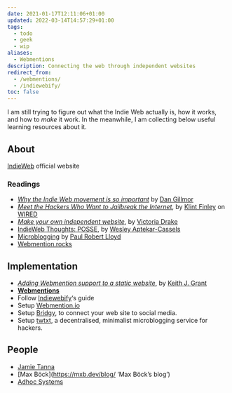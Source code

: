 ```yaml
---
date: 2021-01-17T12:11:06+01:00
updated: 2022-03-14T14:57:29+01:00
tags:
  - todo
  - geek
  - wip
aliases:
  - Webmentions
description: Connecting the web through independent websites
redirect_from:
  - /webmentions/
  - /indiewebify/
toc: false
---
```

<div>
	I am still trying to figure out what the Indie Web actually is, how it works, and how to <i>make</i> it work. In the meanwhile, I am collecting below useful learning resources about it.
</div>

## About

[IndieWeb](https://indieweb.org 'What is IndieWeb?') official website

### Readings

- [<cite>Why the Indie Web movement is so important</cite>](https://dangillmor.com/2014/04/25/indie-web-important/ 'Why the Indie Web movement is so important') by [Dan Gillmor](https://dangillmor.com/ 'Dan Gillmor')
- [<cite>Meet the Hackers Who Want to Jailbreak the Internet</cite>](https://www.wired.com/2013/08/indie-web/ 'Meet the Hackers Who Want to Jailbreak the Internet - WIRED'), by [Klint Finley](https://www.wired.com/author/klint-finley) on [WIRED](https://www.wired.com/ 'WIRED')
- [*Make your own independent website*](https://victoria.dev/blog/make-your-own-independent-website/ 'Make your own independent website'), by [Victoria Drake](https://victoria.dev 'Victoria Drake')
- [IndieWeb Thoughts: POSSE](https://notebook.wesleyac.com/indieweb-thoughts-posse/ 'IndieWeb Thoughts: POSSE'), by [Wesley Aptekar-Cassels](https://wesleyac.com 'Wesley’s personal website')
- [Microblogging](https://paulrobertlloyd.com/2018/01/microblogging/ 'Microblogging by Paul Robert Lloyd') by [Paul Robert Lloyd](https://paulrobertlloyd.com 'Paul Robert Lloyd')
- [Webmention.rocks](https://webmention.rocks 'Webmention.rocks')

## Implementation

- [*Adding Webmention support to a static website*](https://keithjgrant.com/posts/2019/02/adding-webmention-support-to-a-static-site/ 'Adding Webmention support to a static website'), by [Keith J. Grant](https://keithjgrant.com 'Keith J. Grant')
- [**Webmentions**](https://indieweb.org/Webmention 'Webmention on IndieWebify')
- Follow [Indiewebify](https://indiewebify.me 'Indiewebify')‘s guide
- Setup [Webmention.io](https://webmention.io/ 'Webmention')
- Setup [Bridgy](https://brid.gy/ 'Bridgy'), to connect your web site to social media.
- Setup [twtxt](https://github.com/buckket/twtxt 'twtxt source code on GitHub'), a decentralised, minimalist microblogging service for hackers.

## People

- [Jamie Tanna](https://www.jvt.me 'Jamie Tanna')
- [Max Böck](https://mxb.dev/blog/ ‘Max Böck’s blog’)
- [Adhoc Systems](https://adhoc.systems/ 'Adhoc Systems')
